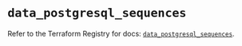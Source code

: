 # `data_postgresql_sequences`

Refer to the Terraform Registry for docs: [`data_postgresql_sequences`](https://registry.terraform.io/providers/cyrilgdn/postgresql/1.23.0/docs/data-sources/sequences).
